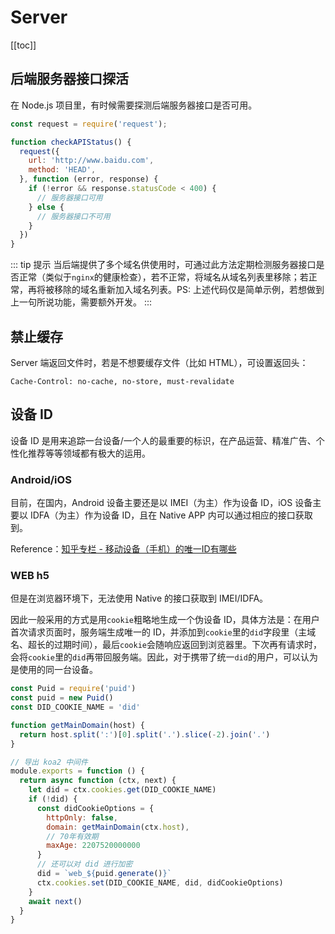 # Server

[[toc]]

## 后端服务器接口探活

在 Node.js 项目里，有时候需要探测后端服务器接口是否可用。

```js
const request = require('request');

function checkAPIStatus() {
  request({
    url: 'http://www.baidu.com',
    method: 'HEAD',
  }, function (error, response) {
    if (!error && response.statusCode < 400) {
      // 服务器接口可用
    } else {
      // 服务器接口不可用
    }
  })
}
```

::: tip 提示
当后端提供了多个域名供使用时，可通过此方法定期检测服务器接口是否正常（类似于`nginx`的健康检查），若不正常，将域名从域名列表里移除；若正常，再将被移除的域名重新加入域名列表。PS: 上述代码仅是简单示例，若想做到上一句所说功能，需要额外开发。
:::

## 禁止缓存

Server 端返回文件时，若是不想要缓存文件（比如 HTML），可设置返回头：

```header
Cache-Control: no-cache, no-store, must-revalidate
```

## 设备 ID

设备 ID 是用来追踪一台设备/一个人的最重要的标识，在产品运营、精准广告、个性化推荐等等领域都有极大的运用。

### Android/iOS

目前，在国内，Android 设备主要还是以 IMEI（为主）作为设备 ID，iOS 设备主要以 IDFA（为主）作为设备 ID，且在 Native APP 内可以通过相应的接口获取到。

Reference：[知乎专栏 - 移动设备（手机）的唯一ID有哪些](https://zhuanlan.zhihu.com/p/37455363)

### WEB h5

但是在浏览器环境下，无法使用 Native 的接口获取到 IMEI/IDFA。

因此一般采用的方式是用`cookie`粗略地生成一个伪设备 ID，具体方法是：在用户首次请求页面时，服务端生成唯一的 ID，并添加到`cookie`里的`did`字段里（主域名、超长的过期时间），最后`cookie`会随响应返回到浏览器里。下次再有请求时，会将`cookie`里的`did`再带回服务端。因此，对于携带了统一`did`的用户，可以认为是使用的同一台设备。

```js
const Puid = require('puid')
const puid = new Puid()
const DID_COOKIE_NAME = 'did'

function getMainDomain(host) {
  return host.split(':')[0].split('.').slice(-2).join('.')
}

// 导出 koa2 中间件
module.exports = function () {
  return async function (ctx, next) {
    let did = ctx.cookies.get(DID_COOKIE_NAME)
    if (!did) {
      const didCookieOptions = {
        httpOnly: false,
        domain: getMainDomain(ctx.host),
        // 70年有效期
        maxAge: 2207520000000
      }
      // 还可以对 did 进行加密
      did = `web_${puid.generate()}`
      ctx.cookies.set(DID_COOKIE_NAME, did, didCookieOptions)
    }
    await next()
  }
}
```
